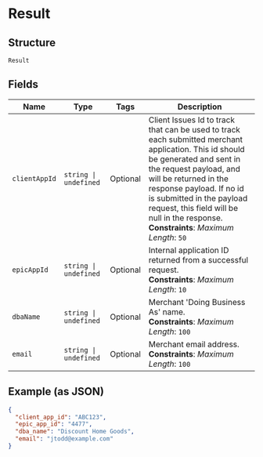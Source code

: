 
# Result

## Structure

`Result`

## Fields

| Name | Type | Tags | Description |
|  --- | --- | --- | --- |
| `clientAppId` | `string \| undefined` | Optional | Client Issues Id to track that can be used to track each submitted merchant application. This id should be generated and sent in the request payload, and will be returned in the response payload. If no id is submitted in the payload request, this field will be null in the response.<br>**Constraints**: *Maximum Length*: `50` |
| `epicAppId` | `string \| undefined` | Optional | Internal application ID returned from a successful request.<br>**Constraints**: *Maximum Length*: `10` |
| `dbaName` | `string \| undefined` | Optional | Merchant 'Doing Business As' name.<br>**Constraints**: *Maximum Length*: `100` |
| `email` | `string \| undefined` | Optional | Merchant email address.<br>**Constraints**: *Maximum Length*: `100` |

## Example (as JSON)

```json
{
  "client_app_id": "ABC123",
  "epic_app_id": "4477",
  "dba_name": "Discount Home Goods",
  "email": "jtodd@example.com"
}
```

